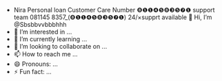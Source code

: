 - Nira Personal loan Customer Care Number ❽❶❶❹❺❽❸❺❼❶ support team 081145 8357_(❽❶❶❹❺❽❸❺❼❶) 24/×supprt available 👋 Hi, I’m @Sbsbbvvbbbhhh
- 👀 I’m interested in ...
- 🌱 I’m currently learning ...
- 💞️ I’m looking to collaborate on ...
- 📫 How to reach me ...
- 😄 Pronouns: ...
- ⚡ Fun fact: ...

<!---
Sbsbbvvbbbhhh/Sbsbbvvbbbhhh is a ✨ special ✨ repository because its `README.md` (this file) appears on your GitHub profile.
You can click the Preview link to take a look at your changes.
--->
